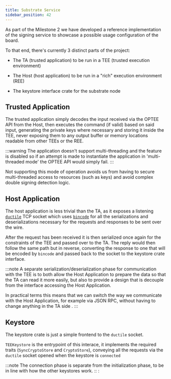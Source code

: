 ```yaml
---
title: Substrate Service
sidebar_position: 42
---
```


As part of the Milestone 2 we have developed a reference implementation of the signing service to showcase a possible usage configuration of the board.

To that end, there's currently 3 distinct parts of the project:

-   The TA (trusted application) to be run in a TEE (trusted execution environment)

-   The Host (host application) to be run in a "rich" execution environment (REE)

-   The keystore interface crate for the substrate node

## Trusted Application

The trusted application simply decodes the input received via the OPTEE API from the Host, then executes the command (if valid) based on said input, generating the private keys where necessary and storing it inside the TEE, never exposing them to any output buffer or memory locations readable from other TEEs or the REE.

:::warning
The application doesn't support multi-threading and the feature is disabled so if an attempt is made to instantiate the application in 'multi-threaded mode' the OPTEE API would simply fail.
:::

Not supporting this mode of operation avoids us from having to secure multi-threaded access to resources (such as keys) and avoid complex double signing detection logic.

## Host Application

The host application is less trivial than the TA, as it exposes a listening [`ductile`](https://crates.io/crates/ductile) TCP socket which uses [`bincode`](https://github.com/bincode-org/bincode) for all the serializations and deserializations necessary for the requests and responses to be sent over the wire.

After the request has been received it is then serialized once again for the constraints of the TEE and passed over to the TA.
The reply would then follow the same path but in reverse, converting the response to one that will be encoded by `bincode` and passed back to the socket to the keystore crate interface.

:::note
A separate serialization/deserialization phase for communication with the TEE is to both allow the Host Application to prepare the data so that the TA can read it more easily, but also
to provide a design that is decouple from the interface accessing the Host Application.

In practical terms this means that we can switch the way we communicate with the Host Application, for example via JSON RPC, without having to change anything in the TA side   .
:::

## Keystore

The keystore crate is just a simple frontend to the `ductile` socket.

`TEEKeystore` is the entrypoint of this interace, it implements the required traits (`SyncCryptoStore` and `CryptoStore`),
conveying all the requests via the `ductile` socket opened when the keystore is `connected`

:::note
The connection phase is separate from the initialization phase, to be in line with how the other keystores work.
::  :
